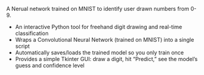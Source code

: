 A Nerual network trained on MNIST to identify user drawn numbers from 0-9.
- An interactive Python tool for freehand digit drawing and real-time classification
- Wraps a Convolutional Neural Network (trained on MNIST) into a single script
- Automatically saves/loads the trained model so you only train once
- Provides a simple Tkinter GUI: draw a digit, hit “Predict,” see the model’s guess and confidence level
